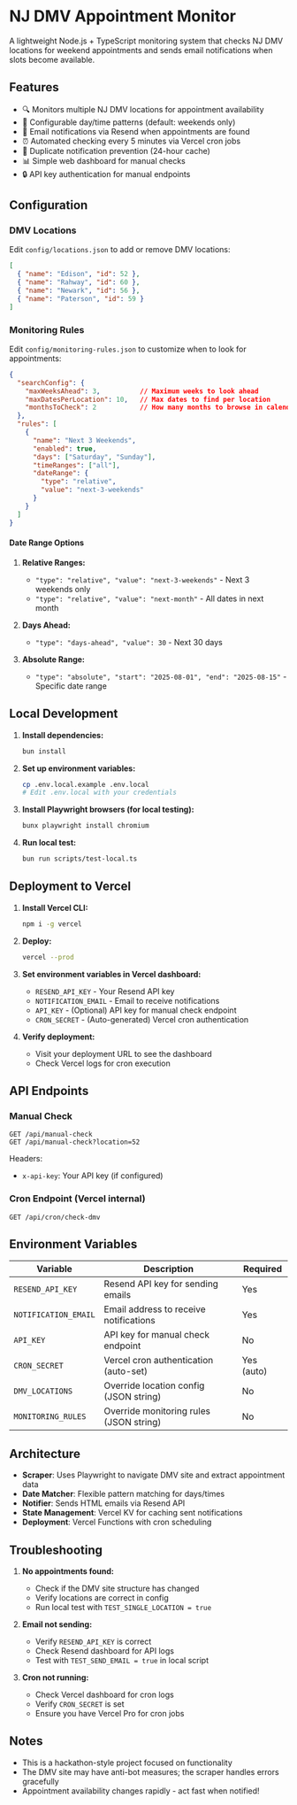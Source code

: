 # NJ DMV Appointment Monitor

A lightweight Node.js + TypeScript monitoring system that checks NJ DMV locations for weekend appointments and sends email notifications when slots become available.

## Features

- 🔍 Monitors multiple NJ DMV locations for appointment availability
- 📅 Configurable day/time patterns (default: weekends only)
- 📧 Email notifications via Resend when appointments are found
- ⏰ Automated checking every 5 minutes via Vercel cron jobs
- 🚫 Duplicate notification prevention (24-hour cache)
- 📊 Simple web dashboard for manual checks
- 🔒 API key authentication for manual endpoints

## Configuration

### DMV Locations

Edit `config/locations.json` to add or remove DMV locations:

```json
[
  { "name": "Edison", "id": 52 },
  { "name": "Rahway", "id": 60 },
  { "name": "Newark", "id": 56 },
  { "name": "Paterson", "id": 59 }
]
```

### Monitoring Rules

Edit `config/monitoring-rules.json` to customize when to look for appointments:

```json
{
  "searchConfig": {
    "maxWeeksAhead": 3,          // Maximum weeks to look ahead
    "maxDatesPerLocation": 10,   // Max dates to find per location
    "monthsToCheck": 2           // How many months to browse in calendar
  },
  "rules": [
    {
      "name": "Next 3 Weekends",
      "enabled": true,
      "days": ["Saturday", "Sunday"],
      "timeRanges": ["all"],
      "dateRange": {
        "type": "relative",
        "value": "next-3-weekends"
      }
    }
  ]
}
```

#### Date Range Options

1. **Relative Ranges:**
   - `"type": "relative", "value": "next-3-weekends"` - Next 3 weekends only
   - `"type": "relative", "value": "next-month"` - All dates in next month

2. **Days Ahead:**
   - `"type": "days-ahead", "value": 30` - Next 30 days

3. **Absolute Range:**
   - `"type": "absolute", "start": "2025-08-01", "end": "2025-08-15"` - Specific date range

## Local Development

1. **Install dependencies:**
   ```bash
   bun install
   ```

2. **Set up environment variables:**
   ```bash
   cp .env.local.example .env.local
   # Edit .env.local with your credentials
   ```

3. **Install Playwright browsers (for local testing):**
   ```bash
   bunx playwright install chromium
   ```

4. **Run local test:**
   ```bash
   bun run scripts/test-local.ts
   ```

## Deployment to Vercel

1. **Install Vercel CLI:**
   ```bash
   npm i -g vercel
   ```

2. **Deploy:**
   ```bash
   vercel --prod
   ```

3. **Set environment variables in Vercel dashboard:**
   - `RESEND_API_KEY` - Your Resend API key
   - `NOTIFICATION_EMAIL` - Email to receive notifications
   - `API_KEY` - (Optional) API key for manual check endpoint
   - `CRON_SECRET` - (Auto-generated) Vercel cron authentication

4. **Verify deployment:**
   - Visit your deployment URL to see the dashboard
   - Check Vercel logs for cron execution

## API Endpoints

### Manual Check
```
GET /api/manual-check
GET /api/manual-check?location=52
```

Headers:
- `x-api-key`: Your API key (if configured)

### Cron Endpoint (Vercel internal)
```
GET /api/cron/check-dmv
```

## Environment Variables

| Variable | Description | Required |
|----------|-------------|----------|
| `RESEND_API_KEY` | Resend API key for sending emails | Yes |
| `NOTIFICATION_EMAIL` | Email address to receive notifications | Yes |
| `API_KEY` | API key for manual check endpoint | No |
| `CRON_SECRET` | Vercel cron authentication (auto-set) | Yes (auto) |
| `DMV_LOCATIONS` | Override location config (JSON string) | No |
| `MONITORING_RULES` | Override monitoring rules (JSON string) | No |

## Architecture

- **Scraper**: Uses Playwright to navigate DMV site and extract appointment data
- **Date Matcher**: Flexible pattern matching for days/times
- **Notifier**: Sends HTML emails via Resend API
- **State Management**: Vercel KV for caching sent notifications
- **Deployment**: Vercel Functions with cron scheduling

## Troubleshooting

1. **No appointments found:**
   - Check if the DMV site structure has changed
   - Verify locations are correct in config
   - Run local test with `TEST_SINGLE_LOCATION = true`

2. **Email not sending:**
   - Verify `RESEND_API_KEY` is correct
   - Check Resend dashboard for API logs
   - Test with `TEST_SEND_EMAIL = true` in local script

3. **Cron not running:**
   - Check Vercel dashboard for cron logs
   - Verify `CRON_SECRET` is set
   - Ensure you have Vercel Pro for cron jobs

## Notes

- This is a hackathon-style project focused on functionality
- The DMV site may have anti-bot measures; the scraper handles errors gracefully
- Appointment availability changes rapidly - act fast when notified!
